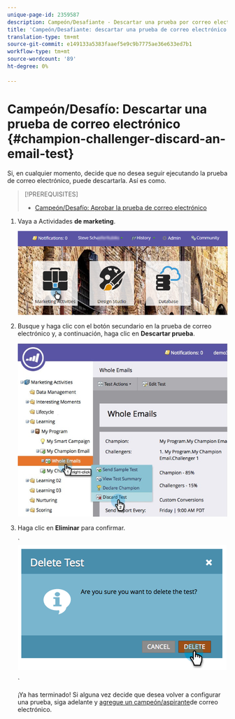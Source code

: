 ```yaml
---
unique-page-id: 2359587
description: Campeón/Desafiante - Descartar una prueba por correo electrónico - Documentos de marketing - Documentación del producto
title: 'Campeón/Desafiante: descartar una prueba de correo electrónico'
translation-type: tm+mt
source-git-commit: e149133a5383faaef5e9c9b7775ae36e633ed7b1
workflow-type: tm+mt
source-wordcount: '89'
ht-degree: 0%

---
```



# Campeón/Desafío: Descartar una prueba de correo electrónico {#champion-challenger-discard-an-email-test}

Si, en cualquier momento, decide que no desea seguir ejecutando la prueba de correo electrónico, puede descartarla. Así es como.

>[!PREREQUISITES]
>
>* [Campeón/Desafío: Aprobar la prueba de correo electrónico](champion-challenger-approve-your-email-test.md)

>



1. Vaya a Actividades **de marketing**.

   ![](assets/login-marketing-activities-3.png)

1. Busque y haga clic con el botón secundario en la prueba de correo electrónico y, a continuación, haga clic en **Descartar prueba**.

   ![](assets/champion5.jpg)

1. Haga clic en **Eliminar** para confirmar.

   ` ![](assets/image2014-9-15-14-3a17-3a11.png)

   `

   ¡Ya has terminado! Si alguna vez decide que desea volver a configurar una prueba, siga adelante y [agregue un campeón/aspirante](add-an-email-champion-challenger.md)de correo electrónico.

